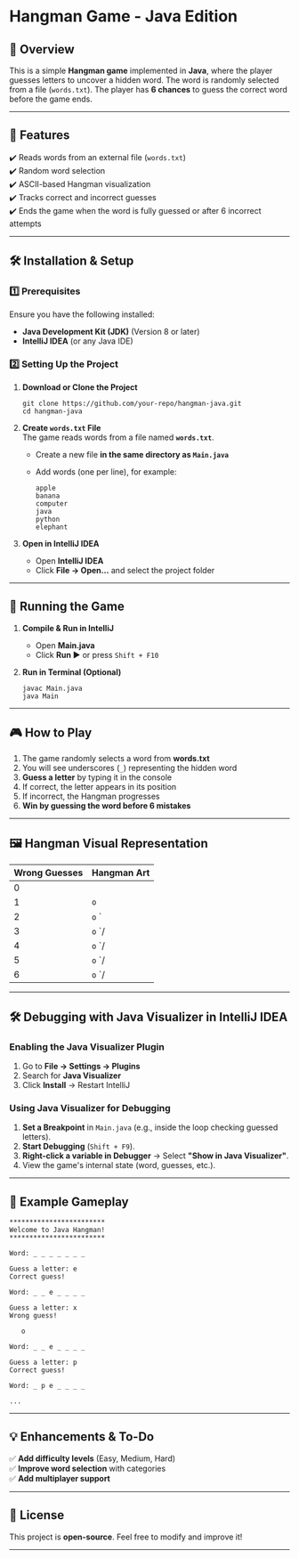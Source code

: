 **Hangman Game - Java Edition**
===============================

**📌 Overview**
---------------

This is a simple **Hangman game** implemented in **Java**, where the player guesses letters to uncover a hidden word. The word is randomly selected from a file (`words.txt`). The player has **6 chances** to guess the correct word before the game ends.

* * * * *

**📜 Features**
---------------

✔️ Reads words from an external file (`words.txt`)\
✔️ Random word selection\
✔️ ASCII-based Hangman visualization\
✔️ Tracks correct and incorrect guesses\
✔️ Ends the game when the word is fully guessed or after 6 incorrect attempts

* * * * *

**🛠️ Installation & Setup**
----------------------------

### **1️⃣ Prerequisites**

Ensure you have the following installed:

-   **Java Development Kit (JDK)** (Version 8 or later)
-   **IntelliJ IDEA** (or any Java IDE)

### **2️⃣ Setting Up the Project**

1.  **Download or Clone the Project**

    ```
    git clone https://github.com/your-repo/hangman-java.git
    cd hangman-java

    ```

2.  **Create `words.txt` File**\
    The game reads words from a file named **`words.txt`**.

    -   Create a new file **in the same directory as `Main.java`**
    -   Add words (one per line), for example:

        ```
        apple
        banana
        computer
        java
        python
        elephant

        ```

3.  **Open in IntelliJ IDEA**

    -   Open **IntelliJ IDEA**
    -   Click **File → Open...** and select the project folder

* * * * *

**🚀 Running the Game**
-----------------------

1.  **Compile & Run in IntelliJ**

    -   Open **Main.java**
    -   Click **Run ▶️** or press `Shift + F10`
2.  **Run in Terminal (Optional)**

    ```
    javac Main.java
    java Main

    ```

* * * * *

**🎮 How to Play**
------------------

1.  The game randomly selects a word from **words.txt**
2.  You will see underscores (`_`) representing the hidden word
3.  **Guess a letter** by typing it in the console
4.  If correct, the letter appears in its position
5.  If incorrect, the Hangman progresses
6.  **Win by guessing the word before 6 mistakes**

* * * * *

**🖼️ Hangman Visual Representation**
-------------------------------------

| Wrong Guesses | Hangman Art |
| --- | --- |
| 0 |  |
| 1 | `o` |
| 2 | `o` ` |
| 3 | `o` `/ |
| 4 | `o` `/ |
| 5 | `o` `/ |
| 6 | `o` `/ |

* * * * *

**🛠️ Debugging with Java Visualizer in IntelliJ IDEA**
-------------------------------------------------------

### **Enabling the Java Visualizer Plugin**

1.  Go to **File → Settings → Plugins**
2.  Search for **Java Visualizer**
3.  Click **Install** → Restart IntelliJ

### **Using Java Visualizer for Debugging**

1.  **Set a Breakpoint** in `Main.java` (e.g., inside the loop checking guessed letters).
2.  **Start Debugging** (`Shift + F9`).
3.  **Right-click a variable in Debugger** → Select **"Show in Java Visualizer"**.
4.  View the game's internal state (word, guesses, etc.).

* * * * *

**📜 Example Gameplay**
-----------------------

```
************************
Welcome to Java Hangman!
************************

Word: _ _ _ _ _ _ _

Guess a letter: e
Correct guess!

Word: _ _ e _ _ _ _

Guess a letter: x
Wrong guess!

   o

Word: _ _ e _ _ _ _

Guess a letter: p
Correct guess!

Word: _ p e _ _ _ _

...

```

* * * * *

**💡 Enhancements & To-Do**
---------------------------

✅ **Add difficulty levels** (Easy, Medium, Hard)\
✅ **Improve word selection** with categories\
✅ **Add multiplayer support**

* * * * *

**📄 License**
--------------

This project is **open-source**. Feel free to modify and improve it!

* * * * *
